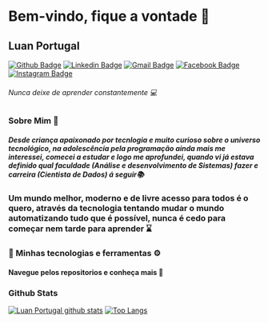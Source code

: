 # Bem-vindo, fique a vontade 💜

## Luan Portugal

[![Github Badge](https://img.shields.io/badge/-Github-000?style=flat-square&logo=Github&logoColor=white&link=https://github.com/gabriellopes00)](https://github.com/LuanPortugal-dev)
[![Linkedin Badge](https://img.shields.io/badge/-LinkedIn-blue?style=flat-square&logo=Linkedin&logoColor=white&link=https://www.linkedin.com/in/gabriel-lopes-6625631b0/)](https://www.linkedin.com/in/luan-portugal-33b0991a4/)
[![Gmail Badge](https://img.shields.io/badge/-Gmail-D14836?&style=flat-square&logo=Gmail&logoColor=white&link=mailto:gabrielluislopes00@gmail.com)](mailto:luanportugal.profissional.tec@gmail.com)
[![Facebook Badge](	https://img.shields.io/badge/facebook-%231877F2.svg?&style=flat-square&logo=facebook&logoColor=white)](https://www.facebook.com/luan.portugal.583/)
[![Instagram Badge](https://img.shields.io/badge/instagram-%23E4405F.svg?&style=flat-square&logo=instagram&logoColor=white)](https://www.instagram.com/portugal_luansilva/?hl=pt-br)

###### Nunca deixe de aprender constantemente  💻 

### Sobre Mim 💭
##### Desde criança apaixonado por tecnlogia e muito curioso sobre o universo tecnológico, na adolescência pela programação ainda mais me interessei, comecei a estudar e logo me aprofundei, quando vi já estava definido qual faculdade (Análise e desenvolvimento de Sistemas) fazer e carreira (Cientista de Dados) á seguir📚

### Um mundo melhor, moderno e de livre acesso para todos é o quero, através da tecnologia tentando mudar o mundo automatizando tudo que é possível, nunca é cedo para começar nem tarde para aprender ⌛


### 🚀 Minhas tecnologias e ferramentas ⚙
#### Navegue pelos repositorios e conheça mais  👀
  
  
  ### Github Stats
[![Luan Portugal github stats](https://github-readme-stats.vercel.app/api?username=LuanPortugal-dev&theme=dracula)](https://github.com/LuanPortugal-dev)
[![Top Langs](https://github-readme-stats.vercel.app/api/top-langs/?username=LuanPortugal-dev&layout=compact)](https://github.com/LuanPortugal-dev)
</div>
